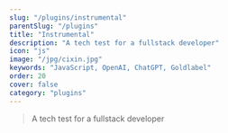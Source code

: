 ```yaml
---
slug: "/plugins/instrumental"
parentSlug: "/plugins"
title: "Instrumental"
description: "A tech test for a fullstack developer"
icon: "js"
image: "/jpg/cixin.jpg"
keywords: "JavaScript, OpenAI, ChatGPT, Goldlabel"
order: 20
cover: false
category: "plugins"
---
```


> A tech test for a fullstack developer